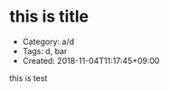 this is title
=============
- Category: a/d
- Tags: d, bar
- Created: 2018-11-04T11:17:45+09:00

this
is
test
